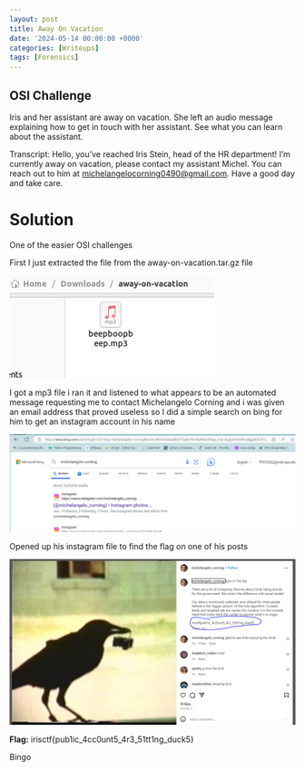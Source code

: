 ```yaml
---
layout: post
title: Away On Vacation
date: '2024-05-14 00:00:00 +0000'
categories: [Writeups]
tags: [Forensics]  
---
```


## OSI Challenge

Iris and her assistant are away on vacation. She left an audio message explaining how to get in touch with her assistant. See what you can learn about the assistant.

Transcript: Hello, you’ve reached Iris Stein, head of the HR department! I’m currently away on vacation, please contact my assistant Michel. You can reach out to him at michelangelocorning0490@gmail.com. Have a good day and take care.

# Solution

One of the easier OSI challenges

First I just extracted the file from the away-on-vacation.tar.gz file

![mp3file](/assets/img/AwayOnVacation/beepboopbeep.PNG)

I got a mp3 file i ran it and listened to what appears to be an automated message requesting me to contact Michelangelo Corning and i was given an email address that proved useless so I did a simple search on bing for him to get an instagram account in his name

![websearch](/assets/img/AwayOnVacation/bingsearch.PNG)

Opened up his instagram file to find the flag on one of his posts

![instagrampost](/assets/img/AwayOnVacation/instagrampost.PNG)

**Flag:** irisctf{pub1ic_4cc0unt5_4r3_51tt1ng_duck5}

Bingo

